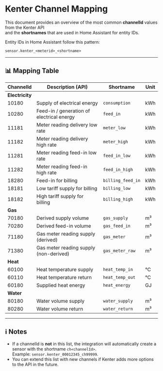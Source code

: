 # Kenter Channel Mapping

This document provides an overview of the most common **channelId** values from the Kenter API  
and the **shortnames** that are used in Home Assistant for entity IDs.

Entity IDs in Home Assistant follow this pattern:

`sensor.kenter_<meterid>_<shortname>`

---

## 📊 Mapping Table

| ChannelId | Description (API)                            | Shortname        | Unit   |
|-----------|----------------------------------------------|------------------|--------|
| **Electricity** ||||
| 10180     | Supply of electrical energy                  | `consumption`    | kWh    |
| 10280     | Feed-in / generation of electrical energy    | `feed_in`        | kWh    |
| 11181     | Meter reading delivery low rate              | `meter_low`      | kWh    |
| 11182     | Meter reading delivery high rate             | `meter_high`     | kWh    |
| 11281     | Meter reading feed-in low rate               | `feed_in_low`    | kWh    |
| 11282     | Meter reading feed-in high rate              | `feed_in_high`   | kWh    |
| 18280     | Feed-in for billing                          | `billing_feed_in`| kWh    |
| 18181     | Low tariff supply for billing                | `billing_low`    | kWh    |
| 18182     | High tariff supply for billing               | `billing_high`   | kWh    |
| **Gas** ||||
| 70180     | Derived supply volume                        | `gas_supply`     | m³     |
| 70280     | Derived feed-in volume                       | `gas_feed_in`    | m³     |
| 71180     | Gas meter reading supply (derived)           | `gas_meter`      | m³     |
| 71380     | Gas meter reading supply (non-derived)       | `gas_meter_raw`  | m³     |
| **Heat** ||||
| 60100     | Heat temperature supply                      | `heat_temp_in`   | °C     |
| 60110     | Heat temperature return                      | `heat_temp_out`  | °C     |
| 60180     | Supplied heat energy                         | `heat_energy`    | GJ     |
| **Water** ||||
| 80180     | Water volume supply                          | `water_supply`   | m³     |
| 80280     | Water volume return                          | `water_return`   | m³     |

---

## ℹ️ Notes

- If a channelId is **not** in this list, the integration will automatically create a sensor with the shortname `ch<channelId>`.  
  Example: `sensor.kenter_00012345_ch99999`.  
- You can extend this list with new channels if Kenter adds more options to the API in the future.
